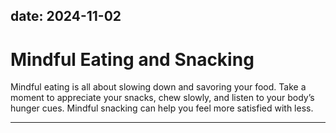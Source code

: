 date: 2024-11-02
---

# Mindful Eating and Snacking  
Mindful eating is all about slowing down and savoring your food. Take a moment to appreciate your snacks, chew slowly, and listen to your body’s hunger cues. Mindful snacking can help you feel more satisfied with less.

---
